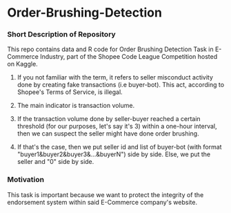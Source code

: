 # Order-Brushing-Detection 

### Short Description of Repository

This repo contains data and R code for Order Brushing Detection Task in E-Commerce Industry, part of the Shopee Code League Competition hosted on Kaggle.

1. If you not familiar with the term, it refers to seller misconduct activity done by creating fake transactions (i.e buyer-bot). This act, according to Shopee's Terms of Service, is illegal.

2. The main indicator is transaction volume.

3. If the transaction volume done by seller-buyer reached a certain threshold (for our purposes, let's say it's 3) within a one-hour interval, then we can suspect the seller might have done order brushing.

4. If that's the case, then we put seller id and list of buyer-bot (with format "buyer1&buyer2&buyer3&...&buyerN") side by side. Else, we put the seller and "0" side by side.

### Motivation

This task is important because we want to protect the integrity of the endorsement system within said E-Commerce company's website. 


